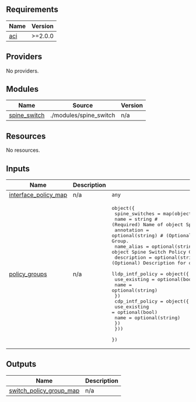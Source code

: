 <!-- BEGIN_TF_DOCS -->
## Requirements

| Name | Version |
|------|---------|
| <a name="requirement_aci"></a> [aci](#requirement\_aci) | >=2.0.0 |

## Providers

No providers.

## Modules

| Name | Source | Version |
|------|--------|---------|
| <a name="module_spine_switch"></a> [spine\_switch](#module\_spine\_switch) | ./modules/spine_switch | n/a |

## Resources

No resources.

## Inputs

| Name | Description | Type | Default | Required |
|------|-------------|------|---------|:--------:|
| <a name="input_interface_policy_map"></a> [interface\_policy\_map](#input\_interface\_policy\_map) | n/a | `any` | n/a | yes |
| <a name="input_policy_groups"></a> [policy\_groups](#input\_policy\_groups) | n/a | <pre>object({<br>    spine_switches = map(object({<br>      name                  = string # (Required) Name of object Spine Switch Policy Group.<br>      annotation            = optional(string) # (Optional) Annotation of object Spine Switch Policy Group.<br>      name_alias            = optional(string) # (Optional) Name alias for object Spine Switch Policy Group.<br>      description           = optional(string) # (Optional) Description for object Spine Switch Policy Group.<br>      lldp_intf_policy = object({<br>        use_existing  = optional(bool)<br>        name          = optional(string)<br>      })<br>      cdp_intf_policy = object({<br>        use_existing  = optional(bool)<br>        name          = optional(string)<br>      })<br>    }))<br>  })</pre> | n/a | yes |

## Outputs

| Name | Description |
|------|-------------|
| <a name="output_switch_policy_group_map"></a> [switch\_policy\_group\_map](#output\_switch\_policy\_group\_map) | n/a |
<!-- END_TF_DOCS -->